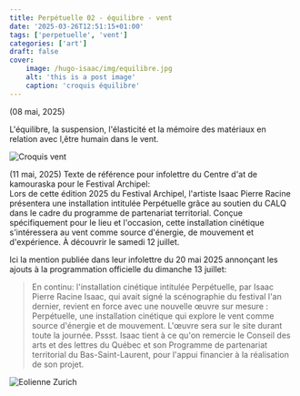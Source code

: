 ```yaml
---
title: Perpétuelle 02 - équilibre - vent
date: '2025-03-26T12:51:15+01:00'
tags: ['perpetuelle', 'vent']
categories: ['art']
draft: false
cover:
    image: /hugo-isaac/img/equilibre.jpg
    alt: 'this is a post image'
    caption: 'croquis équilibre'
---
```

(08 mai, 2025)

L'équilibre, la suspension, l'élasticité et la mémoire des matériaux en relation avec l,être humain dans le  vent. 

![Croquis vent](/hugo-isaac/img/helicereacteur.jpg) 

(11 mai, 2025)
Texte de référence pour infolettre du Centre d'at de kamouraska pour le Festival Archipel:   
Lors de cette édition 2025 du Festival Archipel, l'artiste Isaac Pierre Racine présentera une installation intitulée Perpétuelle grâce au soutien du CALQ dans le cadre du programme de partenariat territorial. Conçue spécifiquement pour le lieu et l'occasion, cette installation cinétique s'intéressera au vent comme source d'énergie, de mouvement et d'expérience. À découvrir le samedi 12 juillet. 

Ici la mention publiée dans leur infolettre du 20 mai 2025 annonçant les ajouts à la programmation officielle du dimanche 13 juillet:   

> En continu: l'installation cinétique intitulée Perpétuelle, par Isaac Pierre Racine 
Isaac, qui avait signé la scénographie du festival l'an dernier, revient en force avec une nouvelle œuvre sur mesure : Perpétuelle, une installation cinétique qui explore le vent comme source d'énergie et de mouvement. L'œuvre sera sur le site durant toute la journée.
Pssst. Isaac tient à ce qu'on remercie le Conseil des arts et des lettres du Québec et son Programme de partenariat territorial du Bas-Saint-Laurent, pour l'appui financier à la réalisation de son projet. 

![Eolienne Zurich](/hugo-isaac/img/eoliennezurich.jpg) 